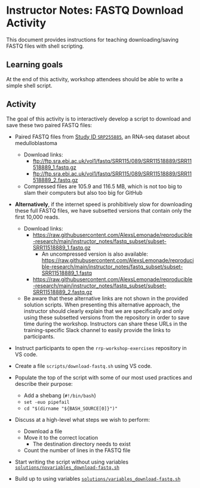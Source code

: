 # Instructor Notes: FASTQ Download Activity

This document provides instructions for teaching downloading/saving FASTQ files with shell scripting.

## Learning goals

At the end of this activity, workshop attendees should be able to write a simple shell script.

## Activity

The goal of this activity is to interactively develop a script to download and save these two paired FASTQ files:

+ Paired FASTQ files from [Study ID `SRP255885`](https://trace.ncbi.nlm.nih.gov/Traces/sra/?study=SRP255885), an RNA-seq dataset about medulloblastoma
  + Download links:
    + <ftp://ftp.sra.ebi.ac.uk/vol1/fastq/SRR115/089/SRR11518889/SRR11518889_1.fastq.gz>
    + <ftp://ftp.sra.ebi.ac.uk/vol1/fastq/SRR115/089/SRR11518889/SRR11518889_2.fastq.gz>
  + Compressed files are 105.9 and 116.5 MB, which is not too big to slam their computers but also too big for GitHub

+ **Alternatively**, if the internet speed is prohibitively slow for downloading these full FASTQ files, we have subsetted versions that contain only the first 10,000 reads.
  + Download links:
    + <https://raw.githubusercontent.com/AlexsLemonade/reproducible-research/main/instructor_notes/fastq_subset/subset-SRR11518889_1.fastq.gz>
      + An uncompressed version is also available: <https://raw.githubusercontent.com/AlexsLemonade/reproducible-research/main/instructor_notes/fastq_subset/subset-SRR11518889_1.fastq>
    + <https://raw.githubusercontent.com/AlexsLemonade/reproducible-research/main/instructor_notes/fastq_subset/subset-SRR11518889_2.fastq.gz>
  + Be aware that these alternative links are not shown in the provided solution scripts.
  When presenting this alternative approach, the instructor should clearly explain that we are specifically and only using these subsetted versions from the repository in order to save time during the workshop.
  Instructors can share these URLs in the training-specific Slack channel to easily provide the links to participants.

+ Instruct participants to open the `rrp-workshop-exercises` repository in VS code.
+ Create a file `scripts/download-fastq.sh` using VS code.
+ Populate the top of the script with some of our most used practices and describe their purpose:
  + Add a shebang (`#!/bin/bash`)
  + `set -euo pipefail`
  + `cd "$(dirname "${BASH_SOURCE[0]}")"`
+ Discuss at a high-level what steps we wish to perform:
  + Download a file
  + Move it to the correct location
    + The destination directory needs to exist 
  + Count the number of lines in the FASTQ file
+ Start writing the script without using variables [`solutions/novariables_download-fastq.sh`](solutions/novariables_download-fastq.sh)
+ Build up to using variables [`solutions/variables_download-fastq.sh`](solutions/variables_download-fastq.sh)

